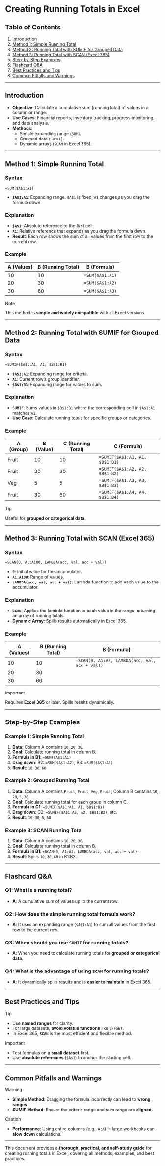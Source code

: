 # Creating Running Totals in Excel

## Table of Contents
1. [Introduction](#introduction)
2. [Method 1: Simple Running Total](#method-1-simple-running-total)
3. [Method 2: Running Total with SUMIF for Grouped Data](#method-2-running-total-with-sumif-for-grouped-data)
4. [Method 3: Running Total with SCAN (Excel 365)](#method-3-running-total-with-scan-excel-365)
5. [Step-by-Step Examples](#step-by-step-examples)
6. [Flashcard Q&A](#flashcard-qa)
7. [Best Practices and Tips](#best-practices-and-tips)
8. [Common Pitfalls and Warnings](#common-pitfalls-and-warnings)

---

## Introduction

- **Objective**: Calculate a cumulative sum (running total) of values in a column or range.
- **Use Cases**: Financial reports, inventory tracking, progress monitoring, and data analysis.
- **Methods**:
  - Simple expanding range (`SUM`).
  - Grouped data (`SUMIF`).
  - Dynamic arrays (`SCAN` in Excel 365).

---

## Method 1: Simple Running Total

### Syntax
```excel
=SUM($A$1:A1)
```
- **`$A$1:A1`**: Expanding range. `$A$1` is fixed, `A1` changes as you drag the formula down.

### Explanation
- **`$A$1`**: Absolute reference to the first cell.
- **`A1`**: Relative reference that expands as you drag the formula down.
- **Result**: Each row shows the sum of all values from the first row to the current row.

### Example
| A (Values) | B (Running Total) | B (Formula)         |
|------------|-------------------|---------------------|
| 10         | 10                | `=SUM($A$1:A1)`     |
| 20         | 30                | `=SUM($A$1:A2)`     |
| 30         | 60                | `=SUM($A$1:A3)`     |

> [!NOTE]
> This method is **simple and widely compatible** with all Excel versions.

---

## Method 2: Running Total with SUMIF for Grouped Data

### Syntax
```excel
=SUMIF($A$1:A1, A1, $B$1:B1)
```
- **`$A$1:A1`**: Expanding range for criteria.
- **`A1`**: Current row’s group identifier.
- **`$B$1:B1`**: Expanding range for values to sum.

### Explanation
- **`SUMIF`**: Sums values in `$B$1:B1` where the corresponding cell in `$A$1:A1` matches `A1`.
- **Use Case**: Calculate running totals for specific groups or categories.

### Example
| A (Group) | B (Value) | C (Running Total) | C (Formula)                     |
|-----------|-----------|-------------------|---------------------------------|
| Fruit     | 10        | 10                | `=SUMIF($A$1:A1, A1, $B$1:B1)`  |
| Fruit     | 20        | 30                | `=SUMIF($A$1:A2, A2, $B$1:B2)`  |
| Veg       | 5         | 5                 | `=SUMIF($A$1:A3, A3, $B$1:B3)`  |
| Fruit     | 30        | 60                | `=SUMIF($A$1:A4, A4, $B$1:B4)`  |

> [!TIP]
> Useful for **grouped or categorical data**.

---

## Method 3: Running Total with SCAN (Excel 365)

### Syntax
```excel
=SCAN(0, A1:A100, LAMBDA(acc, val, acc + val))
```
- **`0`**: Initial value for the accumulator.
- **`A1:A100`**: Range of values.
- **`LAMBDA(acc, val, acc + val)`**: Lambda function to add each value to the accumulator.

### Explanation
- **`SCAN`**: Applies the lambda function to each value in the range, returning an array of running totals.
- **Dynamic Array**: Spills results automatically in Excel 365.

### Example
| A (Values) | B (Running Total) | B (Formula)                                      |
|------------|-------------------|--------------------------------------------------|
| 10         | 10                | `=SCAN(0, A1:A3, LAMBDA(acc, val, acc + val))`    |
| 20         | 30                |                                                  |
| 30         | 60                |                                                  |

> [!IMPORTANT]
> Requires **Excel 365** or later. Spills results dynamically.

---

## Step-by-Step Examples

### Example 1: Simple Running Total
1. **Data**: Column A contains `10`, `20`, `30`.
2. **Goal**: Calculate running total in column B.
3. **Formula in B1**: `=SUM($A$1:A1)`
4. **Drag down**: B2: `=SUM($A$1:A2)`, B3: `=SUM($A$1:A3)`
5. **Result**: `10`, `30`, `60`

### Example 2: Grouped Running Total
1. **Data**: Column A contains `Fruit`, `Fruit`, `Veg`, `Fruit`; Column B contains `10`, `20`, `5`, `30`.
2. **Goal**: Calculate running total for each group in column C.
3. **Formula in C1**: `=SUMIF($A$1:A1, A1, $B$1:B1)`
4. **Drag down**: C2: `=SUMIF($A$1:A2, A2, $B$1:B2)`, etc.
5. **Result**: `10`, `30`, `5`, `60`

### Example 3: SCAN Running Total
1. **Data**: Column A contains `10`, `20`, `30`.
2. **Goal**: Calculate running total in column B.
3. **Formula in B1**: `=SCAN(0, A1:A3, LAMBDA(acc, val, acc + val))`
4. **Result**: Spills `10`, `30`, `60` in B1:B3.

---

## Flashcard Q&A

### Q1: What is a running total?
- **A**: A cumulative sum of values up to the current row.

### Q2: How does the simple running total formula work?
- **A**: It uses an expanding range (`$A$1:A1`) to sum all values from the first row to the current row.

### Q3: When should you use `SUMIF` for running totals?
- **A**: When you need to calculate running totals for **grouped or categorical data**.

### Q4: What is the advantage of using `SCAN` for running totals?
- **A**: It dynamically spills results and is **easier to maintain** in Excel 365.

---

## Best Practices and Tips

> [!TIP]
> - Use **named ranges** for clarity.
> - For large datasets, **avoid volatile functions** like `OFFSET`.
> - In Excel 365, **`SCAN`** is the most efficient and flexible method.

> [!IMPORTANT]
> - Test formulas on a **small dataset** first.
> - Use **absolute references** (`$A$1`) to anchor the starting cell.

---

## Common Pitfalls and Warnings

> [!WARNING]
> - **Simple Method**: Dragging the formula incorrectly can lead to **wrong ranges**.
> - **SUMIF Method**: Ensure the criteria range and sum range are **aligned**.

> [!CAUTION]
> - **Performance**: Using entire columns (e.g., `A:A`) in large workbooks can **slow down** calculations.

---

This document provides a **thorough, practical, and self-study guide** for creating running totals in Excel, covering all methods, examples, and best practices.
